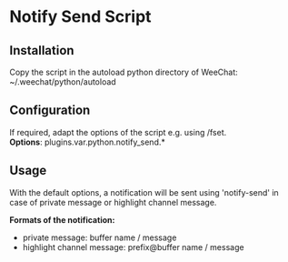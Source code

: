 # Notify Send Script

## Installation

Copy the script in the autoload python directory of WeeChat:
~/.weechat/python/autoload

## Configuration

If required, adapt the options of the script e.g. using /fset.  
**Options**: plugins.var.python.notify_send.*

## Usage

With the default options, a notification will be sent using 'notify-send' in case of private message or highlight channel message.  

**Formats of the notification:**  

 * private message: buffer name / message
 * highlight channel message: prefix@buffer name / message
